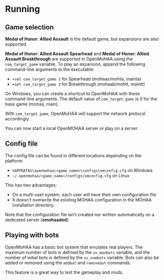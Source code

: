 # Running

## Game selection

**Medal of Honor: Allied Assault** is the default game, but expansions are also supported.

**Medal of Honor: Allied Assault Spearhead** and **Medal of Honor: Allied Assault Breakthrough** are supported in OpenMoHAA using the `com_target_game` variable. To play an expansion, append the following command-line arguments to the executable:

- `+set com_target_game 1` for Spearhead (mohaas/mohta, mainta)
- `+set com_target_game 2` for Breakthrough (mohaab/mohtt, maintt)

On Windows, you can create a shortcut to OpenMoHAA with these command-line arguments.
The default value of `com_target_game` is 0 for the base game (mohaa, main).

With `com_target_game`, OpenMoHAA will support the network protocol accordingly.

You can now start a local OpenMOHAA server or play on a server.

## Config file

The config file can be found in different locations depending on the platform:

- `%APPDATA%\openmohaa\<game_name>\configs\omconfig.cfg` on Windows
- `~/.openmohaa/<game_name>/configs/omconfig.cfg` on Linux

This has two advantages:
- On a multi-user system, each user will have their own configuration file
- It doesn't overwrite the existing MOHAA configuration in the MOHAA installation directory.

Note that the configuration file isn't created nor written automatically on a dedicated server (**omohaaded**).

## Playing with bots

OpenMoHAA has a basic bot system that emulates real players. The maximum number of bots is defined by the `sv_maxbots` variable, and the number of initial bots is defined by the `sv_numbots` variable. Bots can also be added or removed using the `addbot` and `removebot` commands.

This feature is a great way to test the gameplay and mods.